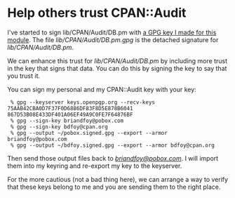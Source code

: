 # Help others trust CPAN::Audit

I've started to sign lib/CPAN/Audit/DB.pm with [a GPG key I made for
this module](https://keys.openpgp.org/vks/v1/by-fingerprint/75AAB42CBA0D7F37F0D6886DF83F8D5E878B6041).
The file *lib/CPAN/Audit/DB.pm.gpg* is the detached signature for *lib/CPAN/Audit/DB.pm*.

We can enhance this trust for *lib/CPAN/Audit/DB.pm* by including more
trust in the key that signs that data. You can do this by signing the
key to say that you trust it.

You can sign my personal and my CPAN::Audit key with your key:

     % gpg --keyserver keys.openpgp.org --recv-keys 75AAB42CBA0D7F37F0D6886DF83F8D5E878B6041 867D53B08E433DF401A06EF49A9C0FE7F64876BF
     % gpg --sign-key briandfoy@pobox.com
     % gpg --sign-key bdfoy@cpan.org
     % gpg --output ~/pobox.signed.gpg --export --armor briandfoy@pobox.com
     % gpg --output ~/bdfoy.signed.gpg --export --armor bdfoy@cpan.org

Then send those output files back to *briandfoy@pobox.com*. I will
import them into my keyring and re-export my key to the keyserver.

For the more cautious (not a bad thing here), we can arrange a way to
verify that these keys belong to me and you are sending them to the right
place.

